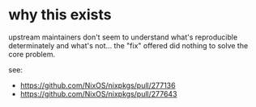 # why this exists
upstream maintainers don't seem to understand what's reproducible determinately and what's not...
the "fix" offered did nothing to solve the core problem.

see: 
- https://github.com/NixOS/nixpkgs/pull/277136
- https://github.com/NixOS/nixpkgs/pull/277643
